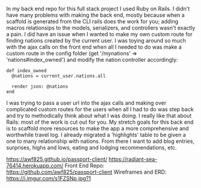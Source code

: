 In my back end repo for this full stack project I used Ruby on Rails. I didn't
have many problems with making the back end, mostly because when a scaffold is
generated from the CLI rails does the work for you; adding macros relationsips
to the models, serializers, and controllers wasn't exactly a pain. I did have
an issue when I wanted to make my own custom route for finding nations created
by the current user. I was toying around so much with the ajax calls on the front
end when all I needed to do was make a custom route in the config folder
(get '/mynations' => 'nations#index_owned') and modify the nation controller
accordingly:
```
def index_owned
  @nations = current_user.nations.all

  render json: @nations
end
```
I was trying to pass a user url into the ajax calls and making over complicated
custom routes for the users when all I had to do was step back and try to
methodically think about what I was doing. I really like that about Rails: most
of the work is cut out for you. My stretch goals for this back end is to scaffold
more resources to make the app a more comprehensive and worthwhile travel log. I
already migrated a 'highlights' table to be given a one to many relationship
with nations. From there I want to add blog entries, surprises, highs and lows,
eating and lodging recommendations, etc.

https://awf825.github.io/passport-client/
https://radiant-sea-76414.herokuapp.com/
Front End Repo: https://github.com/awf825/passport-client
Wireframes and ERD: https://i.imgur.com/s1FZSNp.jpg?1
